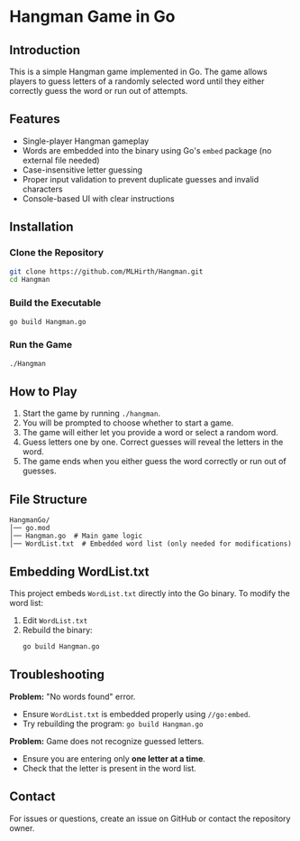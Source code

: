 # Hangman Game in Go

## Introduction
This is a simple Hangman game implemented in Go. The game allows players to guess letters of a randomly selected word until they either correctly guess the word or run out of attempts.

## Features
- Single-player Hangman gameplay
- Words are embedded into the binary using Go's `embed` package (no external file needed)
- Case-insensitive letter guessing
- Proper input validation to prevent duplicate guesses and invalid characters
- Console-based UI with clear instructions

## Installation
### Clone the Repository
```sh
git clone https://github.com/MLHirth/Hangman.git
cd Hangman
```

### Build the Executable
```sh
go build Hangman.go
```

### Run the Game
```sh
./Hangman
```

## How to Play
1. Start the game by running `./hangman`.
2. You will be prompted to choose whether to start a game.
3. The game will either let you provide a word or select a random word.
4. Guess letters one by one. Correct guesses will reveal the letters in the word.
5. The game ends when you either guess the word correctly or run out of guesses.

## File Structure
```
HangmanGo/
│── go.mod
│── Hangman.go  # Main game logic
│── WordList.txt  # Embedded word list (only needed for modifications)
```

## Embedding WordList.txt
This project embeds `WordList.txt` directly into the Go binary. To modify the word list:
1. Edit `WordList.txt`
2. Rebuild the binary:
   ```sh
   go build Hangman.go
   ```

## Troubleshooting
**Problem:** "No words found" error.
- Ensure `WordList.txt` is embedded properly using `//go:embed`.
- Try rebuilding the program: `go build Hangman.go`

**Problem:** Game does not recognize guessed letters.
- Ensure you are entering only **one letter at a time**.
- Check that the letter is present in the word list.

## Contact
For issues or questions, create an issue on GitHub or contact the repository owner.

